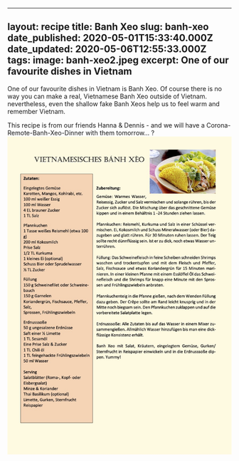 ______________________________________________________________________

## layout: recipe title: Banh Xeo slug: banh-xeo date_published: 2020-05-01T15:33:40.000Z date_updated: 2020-05-06T12:55:33.000Z tags: image: banh-xeo2.jpeg excerpt: One of our favourite dishes in Vietnam

One of our favourite dishes in Vietnam is Banh Xeo. Of course there is no way you can make a real,
Vietnamese Banh Xeo outside of Vietnam. nevertheless, even the shallow fake Banh Xeos help us to
feel warm and remember Vietnam.

This recipe is from our friends Hanna & Dennis - and we will have a Corona-Remote-Banh-Xeo-Dinner
with them tomorrow... ? ![](Vietnamesisches-Banh-xeo-Rezept.jpg)
